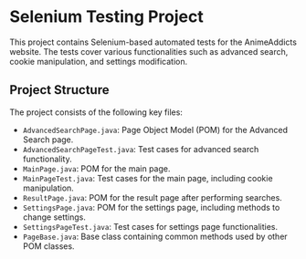 # Selenium Testing Project

This project contains Selenium-based automated tests for the AnimeAddicts website. The tests cover various functionalities such as advanced search, cookie manipulation, and settings modification.

## Project Structure

The project consists of the following key files:

- `AdvancedSearchPage.java`: Page Object Model (POM) for the Advanced Search page.
- `AdvancedSearchPageTest.java`: Test cases for advanced search functionality.
- `MainPage.java`: POM for the main page.
- `MainPageTest.java`: Test cases for the main page, including cookie manipulation.
- `ResultPage.java`: POM for the result page after performing searches.
- `SettingsPage.java`: POM for the settings page, including methods to change settings.
- `SettingsPageTest.java`: Test cases for settings page functionalities.
- `PageBase.java`: Base class containing common methods used by other POM classes.
